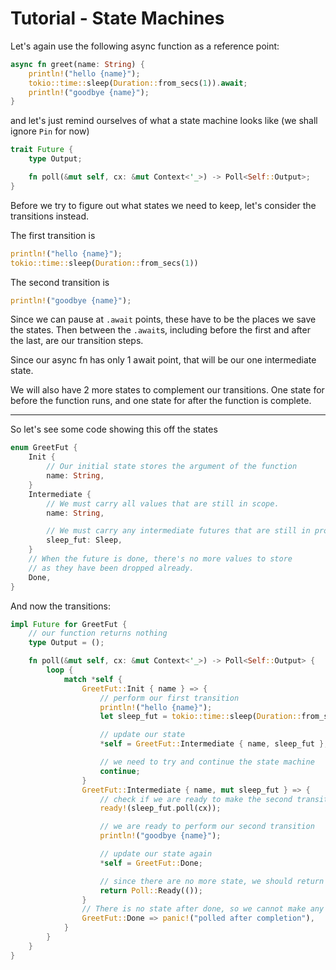 # Tutorial - State Machines

Let's again use the following async function as a reference point:

```rust
async fn greet(name: String) {
    println!("hello {name}");
    tokio::time::sleep(Duration::from_secs(1)).await;
    println!("goodbye {name}");
}
```

and let's just remind ourselves of what a state machine looks like (we shall ignore `Pin` for now)

```rust
trait Future {
    type Output;

    fn poll(&mut self, cx: &mut Context<'_>) -> Poll<Self::Output>;
}
```

Before we try to figure out what states we need to keep, let's consider the transitions instead.

The first transition is

```rust
println!("hello {name}");
tokio::time::sleep(Duration::from_secs(1))
```

The second transition is

```rust
println!("goodbye {name}");
```

Since we can pause at `.await` points, these have to be the places we save the states.
Then between the `.await`s, including before the first and after the last, are our transition steps.

Since our async fn has only 1 await point, that will be our one intermediate state.

We will also have 2 more states to complement our transitions. One state for before the function runs,
and one state for after the function is complete.

---

So let's see some code showing this off the states

```rust
enum GreetFut {
    Init {
        // Our initial state stores the argument of the function
        name: String,
    }
    Intermediate {
        // We must carry all values that are still in scope.
        name: String,

        // We must carry any intermediate futures that are still in progress
        sleep_fut: Sleep,
    }
    // When the future is done, there's no more values to store
    // as they have been dropped already.
    Done,
}
```

And now the transitions:

```rust
impl Future for GreetFut {
    // our function returns nothing
    type Output = ();

    fn poll(&mut self, cx: &mut Context<'_>) -> Poll<Self::Output> {
        loop {
            match *self {
                GreetFut::Init { name } => {
                    // perform our first transition
                    println!("hello {name}");
                    let sleep_fut = tokio::time::sleep(Duration::from_secs(1));

                    // update our state
                    *self = GreetFut::Intermediate { name, sleep_fut };

                    // we need to try and continue the state machine
                    continue;
                }
                GreetFut::Intermediate { name, mut sleep_fut } => {
                    // check if we are ready to make the second transition
                    ready!(sleep_fut.poll(cx));

                    // we are ready to perform our second transition
                    println!("goodbye {name}");

                    // update our state again
                    *self = GreetFut::Done;

                    // since there are no more state, we should return ready
                    return Poll::Ready(());
                }
                // There is no state after done, so we cannot make any transition.
                GreetFut::Done => panic!("polled after completion"),
            }
        }
    }
}
```
